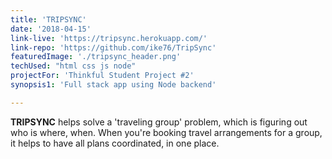 ```yaml
---
title: 'TRIPSYNC'
date: '2018-04-15'
link-live: 'https://tripsync.herokuapp.com/'
link-repo: 'https://github.com/ike76/TripSync'
featuredImage: './tripsync_header.png'
techUsed: "html css js node"
projectFor: 'Thinkful Student Project #2'
synopsis1: 'Full stack app using Node backend'

---
```


**TRIPSYNC** helps solve a 'traveling group' problem, which is figuring out who is where, when. When you're booking travel arrangements for a group, it helps to have all plans coordinated, in one place.
